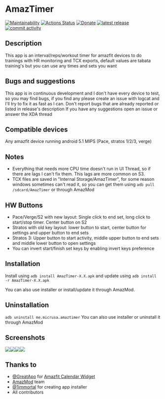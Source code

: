 # AmazTimer
[![Maintainability](https://api.codeclimate.com/v1/badges/9389ce1c8136678546c2/maintainability)](https://codeclimate.com/github/micrusa/AmazTimer/maintainability) [![Actions Status](https://github.com/micrusa/amaztimer/workflows/CI/badge.svg)](https://github.com/micrusa/amaztimer/actions) [![Donate](https://img.shields.io/badge/Donate-PayPal-green.svg)](https://www.paypal.me/migueelcs) [![latest release](https://img.shields.io/github/release/micrusa/AmazTimer.svg?label=latest%20release&style=flat)](https://github.com/micrusa/AmazTimer/releases/latest) [![commit activity](https://img.shields.io/github/commit-activity/m/micrusa/AmazTimer)](https://github.com/micrusa/AmazTimer/commits/master)

## Description
This app is an interval/reps/workout timer for amazfit devices to do trainings with HR monitoring and TCX exports, default values are tabata training's but you can use any times and sets you want

## Bugs and suggestions
This app is in continuous development and I don't have every device to test, so you may find bugs, if you find any please create an issue with logcat and I'll try to fix it as fast as I can. Don't report bugs that are already reported or listed in release's description
If you have any suggestions open an issue or answer the XDA thread

## Compatible devices
Any amazfit device running android 5.1 MIPS (Pace, stratos 1/2/3, verge)

## Notes
- Everything that needs more CPU time doesn't run in UI Thread, so if there are lags I can't fix them. This lags are more common on S3.
- TCX files are saved in "Internal Storage/AmazTimer", for some reason windows sometimes can't read it, so you can get them using `adb pull /sdcard/AmazTimer` or through AmazMod

## HW Buttons
- Pace/Verge/S2 with new layout: Single click to end set, long click to start/stop timer. Center button on S2
- Stratos with old key layout: lower button to start, center button for settings and upper button to end sets
- Stratos 3: Upper button to start activity, middle upper button to end sets and middle lower button to open settings
- You can invert start/finish set keys by enabling invert keys preference

## Installation
Install using `adb install AmazTimer-X.X.apk` and update using `adb install -r AmazTimer-X.X.apk`

You can also use installer or install/update it through AmazMod.

## Uninstallation
`adb uninstall me.micrusa.amaztimer`
You can also use installer or uninstall it through AmazMod

## Screenshots
<img src="https://github.com/micrusa/AmazTimer/raw/master/screen1.png"/><img src="https://github.com/micrusa/AmazTimer/raw/master/screen2.png"/><img src="https://github.com/micrusa/AmazTimer/raw/master/screen3.png"/><img src="https://github.com/micrusa/AmazTimer/raw/master/screen4.png"/>

## Thanks to
- [@GreatApo](https://github.com/GreatApo) for [Amazfit Calendar Widget](https://github.com/GreatApo/AmazfitPaceCalendarWidget)
- [AmazMod](https://github.com/AmazMod/AmazMod) team
- [@1immortal](https://github.com/1immortal) for creating app installer
- All contributors
